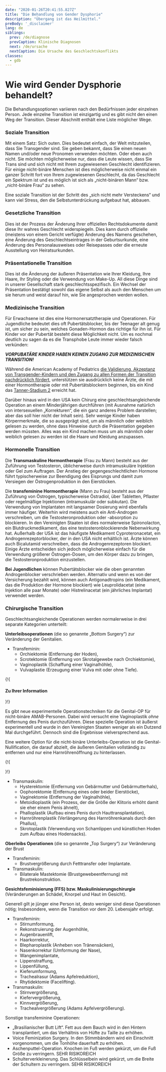 ```yaml
---
date: "2020-01-26T20:41:55.827Z"
title: "Die Behandlung von Gender Dysphorie"
description: "Übergang ist das Heilmittel."
preBody: '_disclaimer'
lang: de
siblings:
  prev: /de/diagnose
  prevCaption: Klinische Diagnosen
  next: /de/ursache
  nextCaption: Die Ursache des Geschlechtskonflikts
classes:
  - gdb
---
```


# Wie wird Gender Dysphorie behandelt?

Die Behandlungsoptionen variieren nach den Bedürfnissen jeder einzelnen Person. Jede einzelne Transition ist einzigartig und es gibt nicht den einen Weg der Transition. Dieser Abschnitt enthält eine Liste möglicher Wege.

### Soziale Transition

Mit einem Satz: Sich outen. Dies bedeutet einfach, der Welt mitzuteilen, dass Sie Transgender sind. Sie geben bekannt, dass Sie einen neuen Namen und/oder neue Pronomen verwenden möchten. Oder eben auch nicht. Sie möchten möglicherweise nur, dass die Leute wissen, dass Sie Trans sind und sich nicht mit Ihrem zugewiesenen Geschlecht identifizieren. Für einige nicht-binäre Menschen ist dies möglicherweise nicht einmal ein ganzer Schritt fort von Ihrem zugewiesenen Geschlecht, da das Geschlecht ein Spektrum ist und es möglich ist sich als „nicht-binären Mann“ bzw. „nicht-binäre Frau“ zu sehen.

Eine soziale Transition ist der Schritt des „sich nicht mehr Versteckens“ und kann viel Stress, den die Selbstunterdrückung aufgebaut hat, abbauen.

### Gesetzliche Transition

Dies ist der Prozess der Änderung Ihrer offiziellen Rechtsdokumente damit diese Ihr wahres Geschlecht widerspiegeln. Dies kann durch offizielle (meistens von einem Gericht verfügte) Änderung des Namens geschehen, eine Änderung des Geschlechtseintrages in der Geburtsurkunde, eine Änderung des Personalausweises oder Reisepasses oder die erneute Ausstellung von Heiratsurkunden.

### Präsentationelle Transition

Dies ist die Änderung der äußeren Präsentation wie Ihrer Kleidung, Ihre Haare, Ihr Styling oder die Verwendung von Make-Up. All diese Dinge sind in unserer Gesellschaft stark geschlechtsspezifisch. Ein Wechsel der Präsentation bestätigt sowohl das eigene Selbst als auch den Menschen um sie herum und weist darauf hin, wie Sie angesprochen werden wollen.

### Medizinische Transition

Für Erwachsene ist dies eine Hormonersatztherapie und Operationen. Für Jugendliche bedeutet dies oft Pubertätsblocker, bis der Teenager alt genug ist, um sicher zu sein, welches Gonaden-Hormon das richtige für ihn ist. Für Kinder vor der Pubertät besteht diese Möglichkeit nicht. Um es nochmal deutlich zu sagen da es die Transphobe Leute immer wieder falsch verkünden:

***VORPUBATÄRE KINDER HABEN KEINEN ZUGANG ZUR MEDIZINISCHEN TRANSITION!***

Während die American Academy of Pediatrics [die Validierung, Akzeptanz von Transgender-Kindern und den Zugang zu allen Formen der Transition nachdrücklich fördert](https://pediatrics.aappublications.org/content/pediatrics/early/2018/09/13/peds.2018-2162.full.pdf), unterstützen sie ausdrücklich keine Ärzte, die mit einer Hormontherapie oder mit Pubertätsblockern beginnen, bis ein Kind das [Tanner-Stadium 2](https://de.wikipedia.org/wiki/Tanner-Stadien) erreicht hat.

Darüber hinaus wird in den USA kein Chirurg eine geschlechtsangleichende Operation an einem Minderjährigen durchführen (mit Ausnahme natürlich von intersexuellen „Korrekturen“, die ein ganz anderes Problem darstellen; aber das soll hier nicht der Inhalt sein). Sehr wenige Kinder haben Körpermerkmale, die so ausgeprägt sind, um als männlich oder weiblich gelesen zu werden, ohne dass Hinweise durch die Präsentation gegeben werden müssten. Alles was ein Kind machen muss um als männlich oder weiblich gelesen zu werden ist die Haare und Kleidung anzupassen.

### Hormonelle Transition

Die **Transmaskuline Hormontherapie** (Frau zu Mann) besteht aus der Zuführung von Testosteron, üblicherweise durch intramuskuläre Injektion oder Gel zum Auftragen. Der Anstieg der gegengeschlechtlichen Hormone führt typischerweise zur Beendigung des Eisprungs und damit zum Versiegen der Östrogenproduktion in den Eierstöcken.

Die **transfeminine Hormontherapie** (Mann zu Frau) besteht aus der Zuführung von Östrogen, typischerweise Östradiol, über Tabletten, Pflaster oder regelmäßige Injektionen (intramuskulär oder subkutan). Die Verwendung von Implantaten mit langsamer Dosierung wird ebenfalls immer häufiger. Weiterhin wird meistens auch ein Anti-Androgen verschreiben, um die Testosteronproduktion oder -absorption zu blockieren. In den Vereinigten Staaten ist dies normalerweise Spironolacton, ein Blutdruckmedikament, das eine testosteronblockierende Nebenwirkung hat. Außerhalb der USA ist das häufigste Medikament Cyproteronacetat, ein Androgenrezeptorblocker, der in den USA nicht erhältlich ist. Ärzte können auch Bicalutamid verschreiben, dass die Androgenrezeptoren blockiert. Einige Ärzte entscheiden sich jedoch möglicherweise einfach für die Verwendung größerer Östrogen-Dosen, um den Körper dazu zu bringen, die Testosteronproduktion einzustellen.

**Bei Jugendlichen** können Pubertätsblocker wie die oben genannten Androgenblocker verschrieben werden. Alternativ und wenn es von der Versicherung bezahlt wird, können auch Antigonadtropins (ein Medikament, das die Produktion der Hormone blockiert) wie Leuprolidacetat (eine Injektion alle paar Monate) oder Histrelinacetat (ein jährliches Implantat) verwendet werden.

### Chirurgische Transition

Geschlechtsangleichende Operationen werden normalerweise in drei separate Kategorien unterteilt:

**Unterleibsoperationen** (die so genannte „Bottom Surgery“) zur Veränderung der Genitalien.

- Transfeminin:
  - Orchiektomie (Entfernung der Hoden),
  - Scrotektomie (Entfernung von Skrotalgewebe nach Orchiektomie),
  - Vaginoplastik (Schaffung einer Vaginalhöhle),
  - Vulvaplastie (Erzeugung einer Vulva mit oder ohne Tiefe).

{!{ <div class="gutter"><div class="card"><div class="card-body"><h4 class="card-title">Zu Ihrer Information</h4> }!}

Es gibt neue experimentelle Operationstechniken für die Genital-OP für nicht-binäre AMAB-Personen. Dabei wird versucht eine Vaginoplastik *ohne* Entfernung des Penis durchzuführen. Diese spezielle Operation ist äußerst experimentell und wurde in den Vereinigten Staaten weniger als ein Dutzend Mal durchgeführt. Dennoch sind die Ergebnisse vielversprechend aus.

Eine weitere Option für die nicht-binäre Unterleibs-Operation ist die Genital-Nullification, die darauf abzielt, die äußeren Genitalien vollständig zu entfernen und nur eine Harnröhrenöffnung zu hinterlassen.

{!{ </div></div></div> }!}

- Transmaskulin:
  - Hysterektomie (Entfernung von Gebärmutter und Gebärmutterhals),
  - Oophorektomie (Entfernung eines oder beider Eierstöcke),
  - Vaginektomie (Entfernung der Vaginalhöhle),
  - Metoidioplastik (ein Prozess, der die Größe der Klitoris erhöht damit sie eher einem Penis ähnelt),
  - Phalloplastik (Aufbau eines Penis durch Hauttransplantation),
  - Harnröhrenplastik (Verlängerung des Harnröhrenkanals durch den Phallus),
  - Skrotoplastik (Verwendung von Schamlippen und künstlichen Hoden zum Aufbau eines Hodensacks).

**Oberleibs Operationen** (die so genannte „Top Surgery“) zur Veränderung der Brust

- Transfeminin:
  - Brustvergrößerung durch Fetttransfer oder Implantate.
- Transmaskulin:
  - Bilaterale Mastektomie (Brustgewebeentfernung) mit Brustrekonstruktion.

**Gesichtsfeminisierung (FFS) bzw. Maskulinisierungschirurgie** (Veränderungen an Schädel, Knorpel und Haut im Gesicht).

Generell gilt je jünger eine Person ist, desto weniger sind diese Operationen nötig; Insbesondere, wenn die Transition vor dem 20. Lebensjahr erfolgt.

- Transfeminin:
  - Stirnumformung,
  - Rekonstruierung der Augenhöhle,
  - Augenbrauenlift,
  - Haarkorrektur,
  - Blepharoplastik (Anheben von Tränensäcken),
  - Nasenkorrektur (Umformung der Nase),
  - Wangenimplantate,
  - Lippenstraffung,
  - Lippenfüllung,
  - Kieferumformung,
  - Trachealrasur (Adams Apfelreduktion),
  - Rhytidektomie (Facelifting).
- Transmaskulin:
  - Stirnvergrößerung,
  - Kiefervergrößerung,
  - Kinnvergrößerung,
  - Trachealvergrößerung (Adams Apfelvergrößerung).

Sonstige transfeminine Operationen:

- „Brasilianischer Butt Lift“. Fett aus dem Bauch wird in den Hintern transplantiert, um das Verhältnis von Hüfte zu Taille zu erhöhen.
- Voice Feminization Surgery. In den Stimmbändern wird ein Einschnitt vorgenommen, um die Tonhöhe dauerhaft zu erhöhen.
- Aschenputtel-Operation. Knochen im Fuß werden gekürzt, um die Fuß Größe zu verringern. SEHR RISIKOREICH
- Schulterverkleinerung. Das Schlüsselbein wird gekürzt, um die Breite der Schultern zu verringern. SEHR RISIKOREICH
